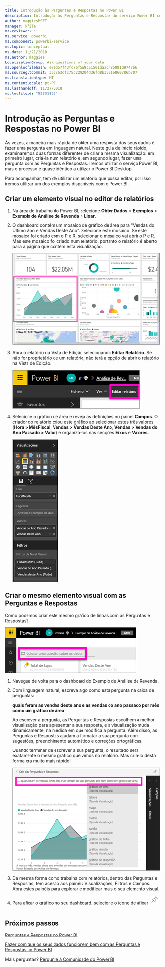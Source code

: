 ```yaml
---
title: Introdução às Perguntas e Respostas no Power BI
description: Introdução às Perguntas e Respostas do serviço Power BI com o exemplo de Análise de Revenda
author: maggiesMSFT
manager: kfile
ms.reviewer: ''
ms.service: powerbi
ms.component: powerbi-service
ms.topic: conceptual
ms.date: 11/21/2018
ms.author: maggies
LocalizationGroup: Ask questions of your data
ms.openlocfilehash: e76d57f43fc76f5a9c51501daac48b081d9747b6
ms.sourcegitcommit: 35d763dfc75c229204d36fd8b35c1e860786b707
ms.translationtype: HT
ms.contentlocale: pt-PT
ms.lasthandoff: 11/27/2018
ms.locfileid: "52331823"
---
```

# <a name="get-started-with-power-bi-qa"></a>Introdução às Perguntas e Respostas no Power BI

Às vezes, a maneira mais rápida de obter uma resposta dos seus dados é fazer uma pergunta em linguagem natural.  Neste guia de início rápido, examinaremos duas formas diferentes de criar a mesma visualização: em primeiro lugar, criá-la num relatório e, em segundo lugar, fazer uma pergunta com as Perguntas e Respostas. Iremos utilizar o serviço Power BI, mas o processo é quase idêntico a utilizar o Power BI Desktop.

Para acompanhar, tem de utilizar um relatório que possa editar, por isso iremos utilizar um dos exemplos disponíveis com o Power BI.

## <a name="create-a-visual-in-the-report-editor"></a>Criar um elemento visual no editor de relatórios

1. Na área de trabalho do Power BI, selecione **Obter Dados** \> **Exemplos** \> **Exemplo de Análise de Revenda** > **Ligar**.
   
2. O dashboard contém um mosaico de gráfico de área para "Vendas do Último Ano e Vendas Deste Ano".  Selecione este mosaico. Se este mosaico foi criado com o P e R, selecionar o mosaico vai abrir o P e R. Mas este mosaico foi criado num relatório, portanto o relatório é aberto para a página que contém esta visualização.

    ![Dashboard de exemplo de Análise de Revenda](media/power-bi-visualization-introduction-to-q-and-a/power-bi-dashboard.png)

1. Abra o relatório na Vista de Edição selecionando **Editar Relatório**.  Se não for proprietário de um relatório, não terá a opção de abrir o relatório na Vista de Edição.
   
    ![Botão Editar relatório](media/power-bi-visualization-introduction-to-q-and-a/power-bi-edit-report.png)
4. Selecione o gráfico de área e reveja as definições no painel **Campos**.  O criador do relatório criou este gráfico ao selecionar estes três valores (**Hora > MêsFiscal**, **Vendas > Vendas Deste Ano**, **Vendas > Vendas do Ano Passado > Valor**) e organizá-los nas secções **Eixos** e **Valores**.
   
    ![Painel Visualizações](media/power-bi-visualization-introduction-to-q-and-a/gnatutorial_3-new.png)

## <a name="create-the-same-visual-with-qa"></a>Criar o mesmo elemento visual com as Perguntas e Respostas

Como podemos criar este mesmo gráfico de linhas com as Perguntas e Respostas?

![Caixa Colocar uma questão sobre os dados](media/power-bi-visualization-introduction-to-q-and-a/power-bi-qna.png)

1. Navegue de volta para o dashboard do Exemplo de Análise de Revenda.
2. Com linguagem natural, escreva algo como esta pergunta na caixa de perguntas:
   
   **quais foram as vendas deste ano e as vendas do ano passado por mês como um gráfico de área**
   
   Ao escrever a pergunta, as Perguntas e Respostas escolhem a melhor visualização para apresentar a sua resposta, e a visualização muda dinamicamente, na medida em que modifica a pergunta. Além disso, as Perguntas e Respostas ajudam a formatar a sua pergunta com sugestões, preenchimento automático e correções ortográficas.
   
   Quando terminar de escrever a sua pergunta, o resultado será exatamente o mesmo gráfico que vimos no relatório.  Mas criá-lo desta forma era muito mais rápido!
   
   ![Exemplo de pergunta](media/power-bi-visualization-introduction-to-q-and-a/powerbi-qna-areachart.png)
3. Da mesma forma como trabalha com relatórios, dentro das Perguntas e Respostas, tem acesso aos painéis Visualizações, Filtros e Campos.  Abra estes painéis para explorar e modificar mais o seu elemento visual.
4. Para afixar o gráfico no seu dashboard, selecione o ícone de afixar ![Ícone de afixar](media/power-bi-visualization-introduction-to-q-and-a/pinnooutline.png).

## <a name="next-steps"></a>Próximos passos
[Perguntas e Respostas no Power BI](consumer/end-user-q-and-a.md)

[Fazer com que os seus dados funcionem bem com as Perguntas e Respostas no Power BI](service-prepare-data-for-q-and-a.md)

Mais perguntas? [Pergunte à Comunidade do Power BI](http://community.powerbi.com/)

